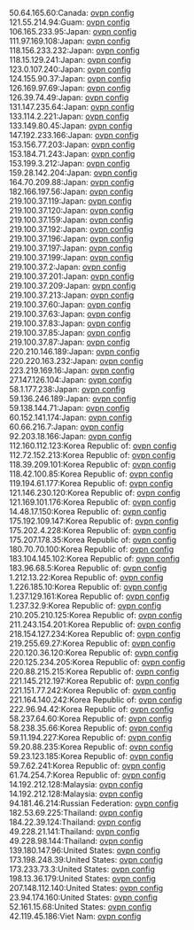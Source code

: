 50.64.165.60:Canada: [ovpn config](vpn/50_64_165_60.ovpn)  
121.55.214.94:Guam: [ovpn config](vpn/121_55_214_94.ovpn)  
106.165.233.95:Japan: [ovpn config](vpn/106_165_233_95.ovpn)  
111.97.169.108:Japan: [ovpn config](vpn/111_97_169_108.ovpn)  
118.156.233.232:Japan: [ovpn config](vpn/118_156_233_232.ovpn)  
118.15.129.241:Japan: [ovpn config](vpn/118_15_129_241.ovpn)  
123.0.107.240:Japan: [ovpn config](vpn/123_0_107_240.ovpn)  
124.155.90.37:Japan: [ovpn config](vpn/124_155_90_37.ovpn)  
126.169.97.69:Japan: [ovpn config](vpn/126_169_97_69.ovpn)  
126.39.74.49:Japan: [ovpn config](vpn/126_39_74_49.ovpn)  
131.147.235.64:Japan: [ovpn config](vpn/131_147_235_64.ovpn)  
133.114.2.221:Japan: [ovpn config](vpn/133_114_2_221.ovpn)  
133.149.80.45:Japan: [ovpn config](vpn/133_149_80_45.ovpn)  
147.192.233.166:Japan: [ovpn config](vpn/147_192_233_166.ovpn)  
153.156.77.203:Japan: [ovpn config](vpn/153_156_77_203.ovpn)  
153.184.71.243:Japan: [ovpn config](vpn/153_184_71_243.ovpn)  
153.199.3.212:Japan: [ovpn config](vpn/153_199_3_212.ovpn)  
159.28.142.204:Japan: [ovpn config](vpn/159_28_142_204.ovpn)  
164.70.209.88:Japan: [ovpn config](vpn/164_70_209_88.ovpn)  
182.166.197.56:Japan: [ovpn config](vpn/182_166_197_56.ovpn)  
219.100.37.119:Japan: [ovpn config](vpn/219_100_37_119.ovpn)  
219.100.37.120:Japan: [ovpn config](vpn/219_100_37_120.ovpn)  
219.100.37.159:Japan: [ovpn config](vpn/219_100_37_159.ovpn)  
219.100.37.192:Japan: [ovpn config](vpn/219_100_37_192.ovpn)  
219.100.37.196:Japan: [ovpn config](vpn/219_100_37_196.ovpn)  
219.100.37.197:Japan: [ovpn config](vpn/219_100_37_197.ovpn)  
219.100.37.199:Japan: [ovpn config](vpn/219_100_37_199.ovpn)  
219.100.37.2:Japan: [ovpn config](vpn/219_100_37_2.ovpn)  
219.100.37.201:Japan: [ovpn config](vpn/219_100_37_201.ovpn)  
219.100.37.209:Japan: [ovpn config](vpn/219_100_37_209.ovpn)  
219.100.37.213:Japan: [ovpn config](vpn/219_100_37_213.ovpn)  
219.100.37.60:Japan: [ovpn config](vpn/219_100_37_60.ovpn)  
219.100.37.63:Japan: [ovpn config](vpn/219_100_37_63.ovpn)  
219.100.37.83:Japan: [ovpn config](vpn/219_100_37_83.ovpn)  
219.100.37.85:Japan: [ovpn config](vpn/219_100_37_85.ovpn)  
219.100.37.87:Japan: [ovpn config](vpn/219_100_37_87.ovpn)  
220.210.146.189:Japan: [ovpn config](vpn/220_210_146_189.ovpn)  
220.220.163.232:Japan: [ovpn config](vpn/220_220_163_232.ovpn)  
223.219.169.16:Japan: [ovpn config](vpn/223_219_169_16.ovpn)  
27.147.126.104:Japan: [ovpn config](vpn/27_147_126_104.ovpn)  
58.1.177.238:Japan: [ovpn config](vpn/58_1_177_238.ovpn)  
59.136.246.189:Japan: [ovpn config](vpn/59_136_246_189.ovpn)  
59.138.144.71:Japan: [ovpn config](vpn/59_138_144_71.ovpn)  
60.152.141.174:Japan: [ovpn config](vpn/60_152_141_174.ovpn)  
60.66.216.7:Japan: [ovpn config](vpn/60_66_216_7.ovpn)  
92.203.18.166:Japan: [ovpn config](vpn/92_203_18_166.ovpn)  
112.160.112.123:Korea Republic of: [ovpn config](vpn/112_160_112_123.ovpn)  
112.72.152.213:Korea Republic of: [ovpn config](vpn/112_72_152_213.ovpn)  
118.39.209.101:Korea Republic of: [ovpn config](vpn/118_39_209_101.ovpn)  
118.42.100.85:Korea Republic of: [ovpn config](vpn/118_42_100_85.ovpn)  
119.194.61.177:Korea Republic of: [ovpn config](vpn/119_194_61_177.ovpn)  
121.146.230.120:Korea Republic of: [ovpn config](vpn/121_146_230_120.ovpn)  
121.169.101.176:Korea Republic of: [ovpn config](vpn/121_169_101_176.ovpn)  
14.48.17.150:Korea Republic of: [ovpn config](vpn/14_48_17_150.ovpn)  
175.192.109.147:Korea Republic of: [ovpn config](vpn/175_192_109_147.ovpn)  
175.202.4.228:Korea Republic of: [ovpn config](vpn/175_202_4_228.ovpn)  
175.207.178.35:Korea Republic of: [ovpn config](vpn/175_207_178_35.ovpn)  
180.70.70.100:Korea Republic of: [ovpn config](vpn/180_70_70_100.ovpn)  
183.104.145.102:Korea Republic of: [ovpn config](vpn/183_104_145_102.ovpn)  
183.96.68.5:Korea Republic of: [ovpn config](vpn/183_96_68_5.ovpn)  
1.212.13.22:Korea Republic of: [ovpn config](vpn/1_212_13_22.ovpn)  
1.226.185.10:Korea Republic of: [ovpn config](vpn/1_226_185_10.ovpn)  
1.237.129.161:Korea Republic of: [ovpn config](vpn/1_237_129_161.ovpn)  
1.237.32.9:Korea Republic of: [ovpn config](vpn/1_237_32_9.ovpn)  
210.205.210.125:Korea Republic of: [ovpn config](vpn/210_205_210_125.ovpn)  
211.243.154.201:Korea Republic of: [ovpn config](vpn/211_243_154_201.ovpn)  
218.154.127.234:Korea Republic of: [ovpn config](vpn/218_154_127_234.ovpn)  
219.255.69.27:Korea Republic of: [ovpn config](vpn/219_255_69_27.ovpn)  
220.120.36.120:Korea Republic of: [ovpn config](vpn/220_120_36_120.ovpn)  
220.125.234.205:Korea Republic of: [ovpn config](vpn/220_125_234_205.ovpn)  
220.88.215.215:Korea Republic of: [ovpn config](vpn/220_88_215_215.ovpn)  
221.145.212.197:Korea Republic of: [ovpn config](vpn/221_145_212_197.ovpn)  
221.151.77.242:Korea Republic of: [ovpn config](vpn/221_151_77_242.ovpn)  
221.164.140.242:Korea Republic of: [ovpn config](vpn/221_164_140_242.ovpn)  
222.96.94.42:Korea Republic of: [ovpn config](vpn/222_96_94_42.ovpn)  
58.237.64.60:Korea Republic of: [ovpn config](vpn/58_237_64_60.ovpn)  
58.238.35.66:Korea Republic of: [ovpn config](vpn/58_238_35_66.ovpn)  
59.11.194.227:Korea Republic of: [ovpn config](vpn/59_11_194_227.ovpn)  
59.20.88.235:Korea Republic of: [ovpn config](vpn/59_20_88_235.ovpn)  
59.23.123.185:Korea Republic of: [ovpn config](vpn/59_23_123_185.ovpn)  
59.7.62.241:Korea Republic of: [ovpn config](vpn/59_7_62_241.ovpn)  
61.74.254.7:Korea Republic of: [ovpn config](vpn/61_74_254_7.ovpn)  
14.192.212.128:Malaysia: [ovpn config](vpn/14_192_212_128.ovpn)  
14.192.212.128:Malaysia: [ovpn config](vpn/14_192_212_128.ovpn)  
94.181.46.214:Russian Federation: [ovpn config](vpn/94_181_46_214.ovpn)  
182.53.69.225:Thailand: [ovpn config](vpn/182_53_69_225.ovpn)  
184.22.39.124:Thailand: [ovpn config](vpn/184_22_39_124.ovpn)  
49.228.21.141:Thailand: [ovpn config](vpn/49_228_21_141.ovpn)  
49.228.98.144:Thailand: [ovpn config](vpn/49_228_98_144.ovpn)  
139.180.147.96:United States: [ovpn config](vpn/139_180_147_96.ovpn)  
173.198.248.39:United States: [ovpn config](vpn/173_198_248_39.ovpn)  
173.233.73.3:United States: [ovpn config](vpn/173_233_73_3.ovpn)  
198.13.36.179:United States: [ovpn config](vpn/198_13_36_179.ovpn)  
207.148.112.140:United States: [ovpn config](vpn/207_148_112_140.ovpn)  
23.94.174.160:United States: [ovpn config](vpn/23_94_174_160.ovpn)  
52.161.15.68:United States: [ovpn config](vpn/52_161_15_68.ovpn)  
42.119.45.186:Viet Nam: [ovpn config](vpn/42_119_45_186.ovpn)  
